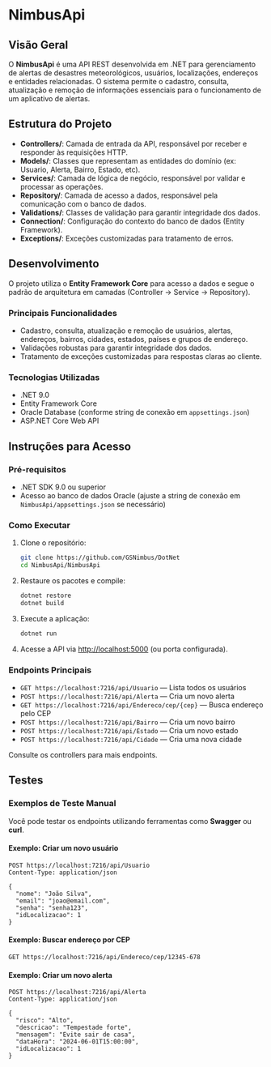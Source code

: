 # NimbusApi

## Visão Geral

O **NimbusApi** é uma API REST desenvolvida em .NET para gerenciamento de alertas de desastres meteorológicos, usuários, localizações, endereços e entidades relacionadas. O sistema permite o cadastro, consulta, atualização e remoção de informações essenciais para o funcionamento de um aplicativo de alertas.

## Estrutura do Projeto

- **Controllers/**: Camada de entrada da API, responsável por receber e responder às requisições HTTP.
- **Models/**: Classes que representam as entidades do domínio (ex: Usuario, Alerta, Bairro, Estado, etc).
- **Services/**: Camada de lógica de negócio, responsável por validar e processar as operações.
- **Repository/**: Camada de acesso a dados, responsável pela comunicação com o banco de dados.
- **Validations/**: Classes de validação para garantir integridade dos dados.
- **Connection/**: Configuração do contexto do banco de dados (Entity Framework).
- **Exceptions/**: Exceções customizadas para tratamento de erros.

## Desenvolvimento

O projeto utiliza o **Entity Framework Core** para acesso a dados e segue o padrão de arquitetura em camadas (Controller → Service → Repository).

### Principais Funcionalidades

- Cadastro, consulta, atualização e remoção de usuários, alertas, endereços, bairros, cidades, estados, países e grupos de endereço.
- Validações robustas para garantir integridade dos dados.
- Tratamento de exceções customizadas para respostas claras ao cliente.

### Tecnologias Utilizadas

- .NET 9.0
- Entity Framework Core
- Oracle Database (conforme string de conexão em `appsettings.json`)
- ASP.NET Core Web API

## Instruções para Acesso

### Pré-requisitos

- .NET SDK 9.0 ou superior
- Acesso ao banco de dados Oracle (ajuste a string de conexão em `NimbusApi/appsettings.json` se necessário)

### Como Executar

1. Clone o repositório:
    ```sh
    git clone https://github.com/GSNimbus/DotNet
    cd NimbusApi/NimbusApi
    ```

2. Restaure os pacotes e compile:
    ```sh
    dotnet restore
    dotnet build
    ```

3. Execute a aplicação:
    ```sh
    dotnet run
    ```

4. Acesse a API via [http://localhost:5000](http://localhost:5000) (ou porta configurada).

### Endpoints Principais

- `GET https://localhost:7216/api/Usuario` — Lista todos os usuários
- `POST https://localhost:7216/api/Alerta` — Cria um novo alerta
- `GET https://localhost:7216/api/Endereco/cep/{cep}` — Busca endereço pelo CEP
- `POST https://localhost:7216/api/Bairro` — Cria um novo bairro
- `POST https://localhost:7216/api/Estado` — Cria um novo estado
- `POST https://localhost:7216/api/Cidade` — Cria uma nova cidade

Consulte os controllers para mais endpoints.

## Testes

### Exemplos de Teste Manual

Você pode testar os endpoints utilizando ferramentas como **Swagger** ou **curl**.

#### Exemplo: Criar um novo usuário

```http
POST https://localhost:7216/api/Usuario
Content-Type: application/json

{
  "nome": "João Silva",
  "email": "joao@email.com",
  "senha": "senha123",
  "idLocalizacao": 1
}
```

#### Exemplo: Buscar endereço por CEP

```http
GET https://localhost:7216/api/Endereco/cep/12345-678
```

#### Exemplo: Criar um novo alerta

```http
POST https://localhost:7216/api/Alerta
Content-Type: application/json

{
  "risco": "Alto",
  "descricao": "Tempestade forte",
  "mensagem": "Evite sair de casa",
  "dataHora": "2024-06-01T15:00:00",
  "idLocalizacao": 1
}
```


